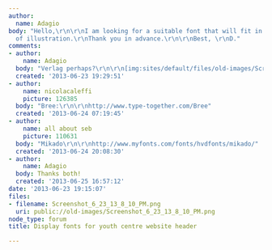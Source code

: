 ```yaml
---
author:
  name: Adagio
body: "Hello,\r\n\r\nI am looking for a suitable font that will fit in to this type
  of illustration.\r\nThank you in advance.\r\n\r\nBest, \r\nD."
comments:
- author:
    name: Adagio
  body: "Verlag perhaps?\r\n\r\n[img:sites/default/files/old-images/Screenshot_6_23_13_8_29_PM_6390.png]"
  created: '2013-06-23 19:29:51'
- author:
    name: nicolacaleffi
    picture: 126385
  body: "Bree:\r\n\r\nhttp://www.type-together.com/Bree"
  created: '2013-06-24 07:19:45'
- author:
    name: all about seb
    picture: 110631
  body: "Mikado\r\n\r\nhttp://www.myfonts.com/fonts/hvdfonts/mikado/"
  created: '2013-06-24 20:08:30'
- author:
    name: Adagio
  body: Thanks both!
  created: '2013-06-25 16:57:12'
date: '2013-06-23 19:15:07'
files:
- filename: Screenshot_6_23_13_8_10_PM.png
  uri: public://old-images/Screenshot_6_23_13_8_10_PM.png
node_type: forum
title: Display fonts for youth centre website header

---
```

